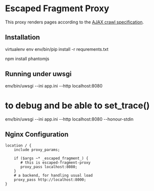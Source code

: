 # Escaped Fragment Proxy

This proxy renders pages according to the [AJAX crawl specification](https://developers.google.com/webmasters/ajax-crawling/).

## Installation

   virtualenv env
   env/bin/pip install -r requrements.txt

   npm install phantomjs

## Running under uwsgi

   env/bin/uwsgi --ini app.ini --http localhost:8080
   
   # to debug and be able to set_trace()
   env/bin/uwsgi --ini app.ini --http localhost:8080 --honour-stdin

## Nginx Configuration

    location / {
        include proxy_params;
        
        if ($args ~* _escaped_fragment_) {
           # this is escaped-fragment-proxy
           proxy_pass localhost:8080;
        }
        # a backend, for handling usual load
        proxy_pass http://localhost:8000;
    }